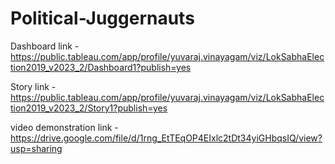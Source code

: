 # Political-Juggernauts



Dashboard link - https://public.tableau.com/app/profile/yuvaraj.vinayagam/viz/LokSabhaElection2019_v2023_2/Dashboard1?publish=yes


Story link - https://public.tableau.com/app/profile/yuvaraj.vinayagam/viz/LokSabhaElection2019_v2023_2/Story1?publish=yes


video demonstration link - https://drive.google.com/file/d/1rng_EtTEqOP4EIxlc2tDt34yiGHbqsIQ/view?usp=sharing
